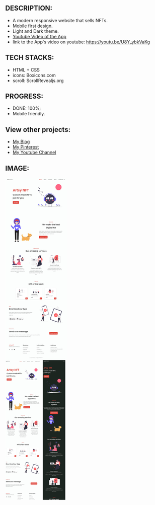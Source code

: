 ## DESCRIPTION:
- A modern responsive website that sells NFTs.
- Mobile first design.
- Light and Dark theme.
- [Youtube Video of the App](https://youtu.be/U8Y_ybkVaKg)
- link to the App's video on youtube: https://youtu.be/U8Y_ybkVaKg

## TECH STACKS:
- HTML + CSS
- icons: Boxicons.com
- scroll: ScrollRevealjs.org

## PROGRESS:
- DONE: 100%;
- Mobile friendly.

## View other projects:
- [My Blog](https://hashnode.com/@marizoo)
- [My Pinterest](https://pin.it/16vGwjy)
- [My Youtube Channel](https://www.youtube.com/channel/UCfkbnM9WvHD3mjecBiGHCBQ/playlists)

## IMAGE:
![Screenshot of the App](./screenshots/css-11-nft-all-sm.jpg)

